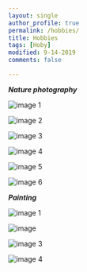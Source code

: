 ```yaml
---
layout: single
author_profile: true
permalink: /hobbies/
title: Hobbies
tags: [Hoby]
modified: 9-14-2019
comments: false

---
```

  ***Nature photography***
   
  ![image 1](/assets/images/10.jpg)

  ![image 2](/assets/images/11.jpg)

  ![image 3](/assets/images/12.jpg)

  ![image 4](/assets/images/13.jpg)

  ![image 5](/assets/images/14.jpg)

  ![image 6](/assets/images/15.jpg)

    


  ***Painting***

 ![image 1](/assets/images/p1.jpg)

 ![image ](/assets/images/p2.jpg)

 ![image 3](/assets/images/p3.jpg)

 ![image 4](/assets/images/p4.jpg)

    
